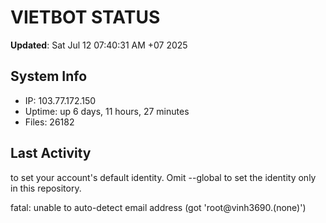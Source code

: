 # VIETBOT STATUS
**Updated**: Sat Jul 12 07:40:31 AM +07 2025

## System Info
- IP: 103.77.172.150
- Uptime: up 6 days, 11 hours, 27 minutes
- Files: 26182

## Last Activity

to set your account's default identity.
Omit --global to set the identity only in this repository.

fatal: unable to auto-detect email address (got 'root@vinh3690.(none)')
